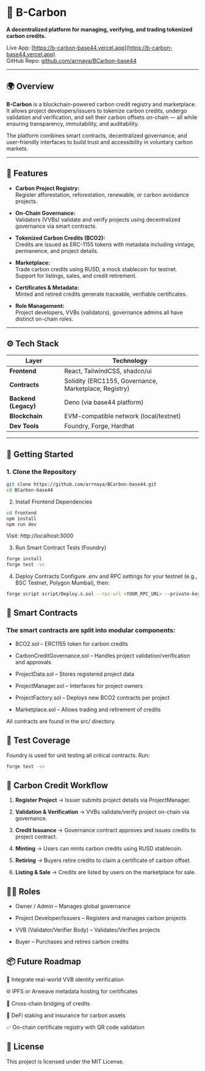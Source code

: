 # 🌱 B-Carbon

**A decentralized platform for managing, verifying, and trading tokenized carbon credits.**

Live App: [https://b-carbon-base44.vercel.app](https://b-carbon-base44.vercel.app)  
GitHub Repo: [github.com/arrnaya/BCarbon-base44](https://github.com/arrnaya/BCarbon-base44)

---

## 🌍 Overview

**B-Carbon** is a blockchain-powered carbon credit registry and marketplace. It allows project developers/issuers to tokenize carbon credits, undergo validation and verification, and sell their carbon offsets on-chain — all while ensuring transparency, immutability, and auditability.

The platform combines smart contracts, decentralized governance, and user-friendly interfaces to build trust and accessibility in voluntary carbon markets.

---

## 🔧 Features

- **Carbon Project Registry:**  
  Register afforestation, reforestation, renewable, or carbon avoidance projects.

- **On-Chain Governance:**  
  Validators (VVBs) validate and verify projects using decentralized governance via smart contracts.

- **Tokenized Carbon Credits (BCO2):**  
  Credits are issued as ERC-1155 tokens with metadata including vintage, permanence, and project details.

- **Marketplace:**  
  Trade carbon credits using RUSD, a mock stablecoin for testnet. Support for listings, sales, and credit retirement.

- **Certificates & Metadata:**  
  Minted and retired credits generate traceable, verifiable certificates.

- **Role Management:**  
  Project developers, VVBs (validators), governance admins all have distinct on-chain roles.

---

## ⚙️ Tech Stack

| Layer       | Technology                              |
|-------------|------------------------------------------|
| **Frontend**| React, TailwindCSS, shadcn/ui            |
| **Contracts** | Solidity (ERC1155, Governance, Marketplace, Registry) |
| **Backend (Legacy)** | Deno (via base44 platform) |
| **Blockchain** | EVM-compatible network (local/testnet) |
| **Dev Tools** | Foundry, Forge, Hardhat                |

---

## 🚀 Getting Started

### 1. Clone the Repository

```bash
git clone https://github.com/arrnaya/BCarbon-base44.git
cd BCarbon-base44
```
2. Install Frontend Dependencies
```bash
cd frontend
npm install
npm run dev
```
Visit: http://localhost:3000

3. Run Smart Contract Tests (Foundry)
```bash
forge install
forge test -vv
```
4. Deploy Contracts
Configure .env and RPC settings for your testnet (e.g., BSC Testnet, Polygon Mumbai), then:

```bash
forge script script/Deploy.s.sol --rpc-url <YOUR_RPC_URL> --private-key <YOUR_KEY> --broadcast
```
## 🧱 Smart Contracts
### The smart contracts are split into modular components:

- BCO2.sol – ERC1155 token for carbon credits

- CarbonCreditGovernance.sol – Handles project validation/verification and approvals

- ProjectData.sol – Stores registered project data

- ProjectManager.sol – Interfaces for project owners

- ProjectFactory.sol – Deploys new BCO2 contracts per project

- Marketplace.sol – Allows trading and retirement of credits

All contracts are found in the src/ directory.

## 🧪 Test Coverage
Foundry is used for unit testing all critical contracts. Run:

```bash
forge test -vv
```
## 🧾 Carbon Credit Workflow

1. **Register Project** →
   Issuer submits project details via ProjectManager.

2. **Validation & Verification** →
   VVBs validate/verify project on-chain via governance.

3. **Credit Issuance** →
   Governance contract approves and issues credits to project contract.

4. **Minting** →
   Users can mints carbon credits using RUSD stablecoin.

5. **Retiring** →
   Buyers retire credits to claim a certificate of carbon offset.

6. **Listing & Sale** →
   Credits are listed by users on the marketplace for sale.

## 🧑‍💼 Roles
- Owner / Admin – Manages global governance

- Project Developer/Issuers – Registers and manages carbon projects

- VVB (Validator/Verifier Body) – Validates/Verifies projects

- Buyer – Purchases and retires carbon credits

## 📦 Future Roadmap

🔐 Integrate real-world VVB identity verification

🌐 IPFS or Arweave metadata hosting for certificates

🔁 Cross-chain bridging of credits

💸 DeFi staking and insurance for carbon assets

✅ On-chain certificate registry with QR code validation

## 📜 License

This project is licensed under the MIT License.
